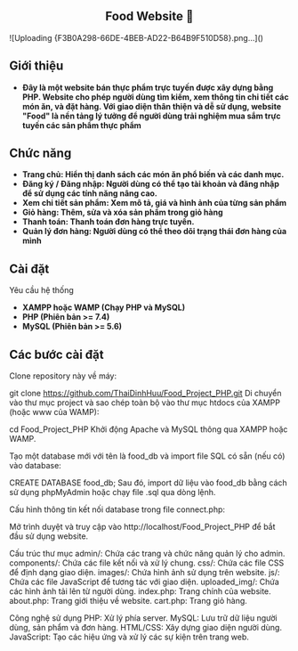 <h2 align="center">Food Website 🍲</h2>
![Uploading {F3B0A298-66DE-4BEB-AD22-B64B9F510D58}.png…]()


## Giới thiệu
- **Đây là một website bán thực phẩm trực tuyến được xây dựng bằng PHP. Website cho phép người dùng tìm kiếm, xem thông tin chi tiết các món ăn, và đặt hàng. Với giao diện thân thiện và dễ sử dụng, website "Food" là nền tảng lý tưởng để người dùng trải nghiệm mua sắm trực tuyến các sản phẩm thực phẩm**

## Chức năng
- **Trang chủ: Hiển thị danh sách các món ăn phổ biến và các danh mục.** 
- **Đăng ký / Đăng nhập: Người dùng có thể tạo tài khoản và đăng nhập để sử dụng các tính năng nâng cao.**
- **Xem chi tiết sản phẩm: Xem mô tả, giá và hình ảnh của từng sản phẩm**
- **Giỏ hàng: Thêm, sửa và xóa sản phẩm trong giỏ hàng**
- **Thanh toán: Thanh toán đơn hàng trực tuyến.**
- **Quản lý đơn hàng: Người dùng có thể theo dõi trạng thái đơn hàng của mình**

## Cài đặt
Yêu cầu hệ thống
- **XAMPP hoặc WAMP (Chạy PHP và MySQL)**
- **PHP (Phiên bản >= 7.4)**
- **MySQL (Phiên bản >= 5.6)**

## Các bước cài đặt
Clone repository này về máy:

git clone https://github.com/ThaiDinhHuu/Food_Project_PHP.git
Di chuyển vào thư mục project và sao chép toàn bộ vào thư mục htdocs của XAMPP (hoặc www của WAMP):

cd Food_Project_PHP
Khởi động Apache và MySQL thông qua XAMPP hoặc WAMP.

Tạo một database mới với tên là food_db và import file SQL có sẵn (nếu có) vào database:

CREATE DATABASE food_db;
Sau đó, import dữ liệu vào food_db bằng cách sử dụng phpMyAdmin hoặc chạy file .sql qua dòng lệnh.

Cấu hình thông tin kết nối database trong file connect.php:

<?php
$db = new PDO('mysql:host=localhost;dbname=food_db', 'root', '');
?>
Mở trình duyệt và truy cập vào http://localhost/Food_Project_PHP để bắt đầu sử dụng website.

Cấu trúc thư mục
admin/: Chứa các trang và chức năng quản lý cho admin.
components/: Chứa các file kết nối và xử lý chung.
css/: Chứa các file CSS để định dạng giao diện.
images/: Chứa hình ảnh sử dụng trên website.
js/: Chứa các file JavaScript để tương tác với giao diện.
uploaded_img/: Chứa các hình ảnh tải lên từ người dùng.
index.php: Trang chính của website.
about.php: Trang giới thiệu về website.
cart.php: Trang giỏ hàng.

Công nghệ sử dụng
PHP: Xử lý phía server.
MySQL: Lưu trữ dữ liệu người dùng, sản phẩm và đơn hàng.
HTML/CSS: Xây dựng giao diện người dùng.
JavaScript: Tạo các hiệu ứng và xử lý các sự kiện trên trang web.
